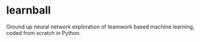 # learnball
Ground up neural network exploration of teamwork based machine learning, coded from scratch in Python.
